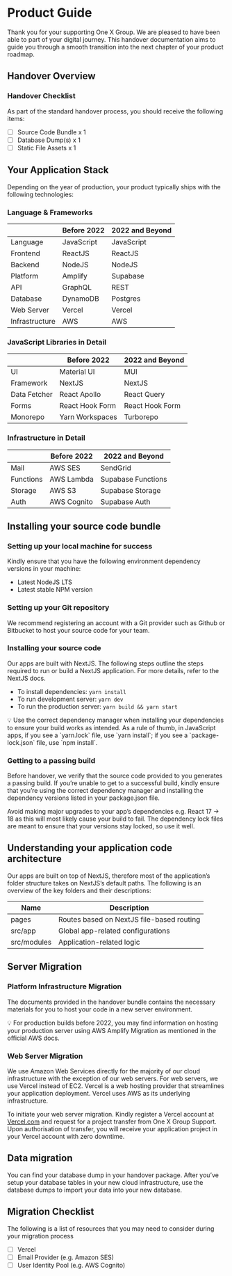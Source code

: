 # Product Guide

Thank you for your supporting One X Group. We are pleased to have been able to part of your digital journey. This handover documentation aims to guide you through a smooth transition into the next chapter of your product roadmap.

## Handover Overview

### Handover Checklist

As part of the standard handover process, you should receive the following items:

- [ ]  Source Code Bundle x 1
- [ ]  Database Dump(s) x 1
- [ ]  Static File Assets x 1

## Your Application Stack

Depending on the year of production, your product typically ships with the following technologies:

### Language & Frameworks

|  | Before 2022 | 2022 and Beyond |
| --- | --- | --- |
| Language | JavaScript | JavaScript |
| Frontend | ReactJS | ReactJS |
| Backend | NodeJS | NodeJS |
| Platform | Amplify | Supabase |
| API | GraphQL | REST |
| Database | DynamoDB | Postgres |
| Web Server | Vercel | Vercel |
| Infrastructure | AWS | AWS |

### JavaScript Libraries in Detail

|  | Before 2022 | 2022 and Beyond |
| --- | --- | --- |
| UI | Material UI | MUI |
| Framework | NextJS | NextJS |
| Data Fetcher | React Apollo | React Query |
| Forms | React Hook Form | React Hook Form |
| Monorepo | Yarn Workspaces | Turborepo |

### Infrastructure in Detail

|  | Before 2022 | 2022 and Beyond |
| --- | --- | --- |
| Mail | AWS SES | SendGrid |
| Functions | AWS Lambda | Supabase Functions |
| Storage | AWS S3 | Supabase Storage |
| Auth | AWS Cognito | Supabase Auth |

## Installing your source code bundle

### Setting up your local machine for success

Kindly ensure that you have the following environment dependency versions in your machine:

- Latest NodeJS LTS
- Latest stable NPM version

### Setting up your Git repository

We recommend registering an account with a Git provider such as Github or Bitbucket to host your source code for your team.

### Installing your source code

Our apps are built with NextJS. The following steps outline the steps required to run or build a NextJS application. For more details, refer to the NextJS docs.

- To install dependencies: `yarn install`
- To run development server: `yarn dev`
- To run the production server: `yarn build && yarn start`

<aside>
💡 Use the correct dependency manager when installing your dependencies to ensure your build works as intended. As a rule of thumb, in JavaScript apps, if you see a `yarn.lock` file, use `yarn install`; if you see a `package-lock.json` file, use `npm install`.

</aside>

### Getting to a passing build

Before handover, we verify that the source code provided to you generates a passing build. If you’re unable to get to a successful build, kindly ensure that you’re using the correct dependency manager and installing the dependency versions listed in your package.json file.

Avoid making major upgrades to your app’s dependencies e.g. React 17 → 18 as this will most likely cause your build to fail. The dependency lock files are meant to ensure that your versions stay locked, so use it well.

## Understanding your application code architecture

Our apps are built on top of NextJS, therefore most of the application’s folder structure takes on NextJS’s default paths. The following is an overview of the key folders and their descriptions:

| Name | Description |
| --- | --- |
| pages | Routes based on NextJS file-based routing |
| src/app | Global app-related configurations |
| src/modules | Application-related logic |

## Server Migration

### Platform Infrastructure Migration

The documents provided in the handover bundle contains the necessary materials for you to host your code in a new server environment.

<aside>
💡 For production builds before 2022, you may find information on hosting your production server using AWS Amplify Migration as mentioned in the official AWS docs.

</aside>

### Web Server Migration

We use Amazon Web Services directly for the majority of our cloud infrastructure with the exception of our web servers. For web servers, we use Vercel instead of EC2. Vercel is a web hosting provider that streamlines your application deployment. Vercel uses AWS as its underlying infrastructure.

To initiate your web server migration. Kindly register a Vercel account at [Vercel.com](http://Vercel.com) and request for a project transfer from One X Group Support. Upon authorisation of transfer, you will receive your application project in your Vercel account with zero downtime.

## Data migration

You can find your database dump in your handover package. After you’ve setup your database tables in your new cloud infrastructure, use the database dumps to import your data into your new database.

## Migration Checklist

The following is a list of resources that you may need to consider during your migration process

- [ ]  Vercel
- [ ]  Email Provider (e.g. Amazon SES)
- [ ]  User Identity Pool (e.g. AWS Cognito)